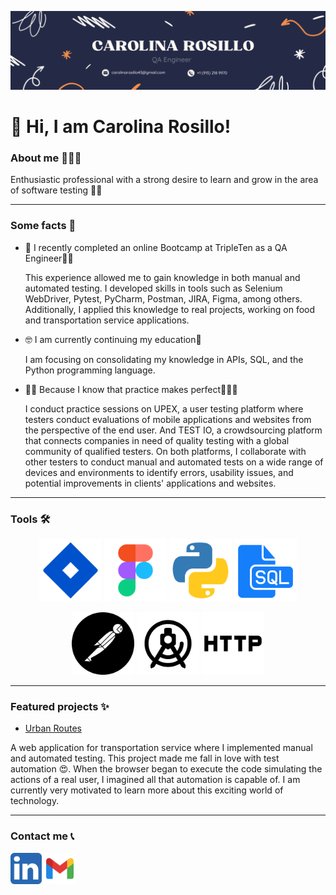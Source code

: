 ![My Image](https://github.com/CarolinaRosillo/CarolinaRosillo/blob/main/Carolina%20rosillo.png?raw=true)

# 👋 Hi, I am Carolina Rosillo!

### About me 🙆🏽‍♀️
Enthusiastic professional with a strong desire to learn and grow in the area of software testing 🤩🚀

---
### Some facts 💼

- 🔭 I recently completed an online Bootcamp at TripleTen as a QA Engineer💪🏽

  This experience allowed me to gain knowledge in both manual and automated testing. I developed skills in tools such as Selenium WebDriver, Pytest, PyCharm, Postman,          JIRA, Figma, among others. Additionally, I applied this knowledge to real projects, working on food and transportation service applications.
  
- 🤓 I am currently continuing my education🧠

  I am focusing on consolidating my knowledge in APIs, SQL, and the Python programming language.
  
  
- 👨‍💻 Because I know that practice makes perfect👩🏽‍🏫 

  I conduct practice sessions on UPEX, a user testing platform where testers conduct evaluations of mobile applications and websites from the perspective of the end user.      And TEST IO, a crowdsourcing platform that connects companies in need of quality testing with a global community of qualified testers. On both platforms, I collaborate       with other testers to conduct manual and automated tests on a wide range of devices and environments to identify errors, usability issues, and potential improvements in      clients' applications and websites.

---

### Tools 🛠️

<p align="center">
  <img src="https://github.com/CarolinaRosillo/CarolinaRosillo/blob/main/images/4373216_jira_logo_logos_icon.png?raw=true" alt="JIRA" width="100" />
 <img src="https://github.com/CarolinaRosillo/CarolinaRosillo/blob/main/images/7564187_figma_logo_brand_icon.png?raw=true" alt="Figma" width="100" />
<img src="https://github.com/CarolinaRosillo/CarolinaRosillo/blob/main/images/4375050_logo_python_icon.png?raw=true" alt="Python" width="100" />
<img src="https://github.com/CarolinaRosillo/CarolinaRosillo/blob/main/images/315887_document_sql_file_icon.png?raw=true" alt="SQL" width="100" />
</p>

<p align="center">
<img src="https://github.com/CarolinaRosillo/CarolinaRosillo/blob/main/images/4691397_postman_icon.png?raw=true" alt="Postman" width="100" /> 
 <img src="https://github.com/CarolinaRosillo/CarolinaRosillo/blob/main/images/7417376_android%20studio_google_android_logo_icon.png?raw=true" alt="Android Studio" width="100" />  
<img src="https://github.com/CarolinaRosillo/CarolinaRosillo/blob/main/images/3669167_http_ic_icon.png?raw=true" alt="HTTP" width="100" />
</p>

---

### Featured projects ✨
- [Urban Routes](https://github.com/carolinarosillo/urban-routes)

A web application for transportation service where I implemented manual and automated testing. This project made me fall in love with test automation 😍. When the browser began to execute the code simulating the actions of a real user, I imagined all that automation is capable of. I am currently very motivated to learn more about this exciting world of technology.

---

### Contact me 📞

[<img src="https://github.com/CarolinaRosillo/CarolinaRosillo/blob/main/images/5296501_linkedin_network_linkedin%20logo_icon.png?raw=true" width="50">](https://www.linkedin.com/in/carolinarosillog)
[<img src="https://github.com/CarolinaRosillo/CarolinaRosillo/blob/main/images/7089163_gmail_google_icon.png?raw=true" width="50">](mailto:carolinarosillo43@gmail.com)


